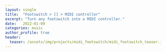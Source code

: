 ```yaml
---
layout: single
title:  "Footswitch > [] > MIDI controller"
excerpt: "Turn any footswitch into a MIDI controller."
date:   2022-01-09
categories: music
author_profile: true
header:
  teaser: /assets/img/projects/midi_footswitch/midi_footswitch_teaser.jpg
---
```

